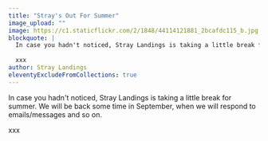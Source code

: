 ```yaml
---
title: "Stray's Out For Summer"
image_upload: ""
image: https://c1.staticflickr.com/2/1848/44114121881_2bcafdc115_b.jpg
blockquote: |
  In case you hadn't noticed, Stray Landings is taking a little break for summer. We will be back some time in September, when we will respond to emails/messages and so on. 
  
  xxx
author: Stray Landings
eleventyExcludeFromCollections: true
---
```

In case you hadn't noticed, Stray Landings is taking a little break for summer. We will be back some time in September, when we will respond to emails/messages and so on. 

xxx